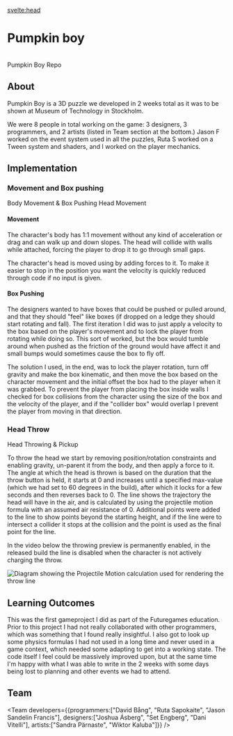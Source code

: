 <script>
    import ArticleComponent from "$lib/components/ArticleComponent.svelte";
    import Team from "$lib/components/Team.svelte";
    import Summary from "$lib/components/Summary.svelte";
    import TextLink from "$lib/components/TextLink.svelte";
    import ButtonLink from "$lib/components/ButtonLink.svelte";
    import MDVideo from "$lib/components/MDVideo.svelte";
</script>

<svelte:head>
<title>DavidB | Pumpkin Boy</title>
</svelte:head>

<ArticleComponent>

# Pumpkin boy

<Summary devTime="2 weeks" teamSize="8" engine="Unity" language="C#" summary="Player movement, head throwing (Projectile Motion), and box pushing"/>

<br>
<ButtonLink href="https://github.com/Sodaro/PumpkinBoy" isGithubLink=true>
    Pumpkin Boy Repo
</ButtonLink>

## About
Pumpkin Boy is a 3D puzzle we developed in 2 weeks total as it was to be shown at Museum of Technology in Stockholm.

We were 8 people in total working on the game: 3 designers, 3 programmers, and 2 artists (listed in Team section at the bottom.) <TextLink href="https://github.com/Nitintito">Jason F</TextLink> worked on the event system used in all the puzzles, <TextLink href="https://ruthenium44.wixsite.com/portfolio">Ruta S</TextLink> worked on a Tween system and shaders, and I worked on the player mechanics.



## Implementation

### Movement and Box pushing
<ButtonLink href="https://github.com/Sodaro/PumpkinBoy/blob/main/Assets/Scripts/Player/BodyMovement.cs">Body Movement & Box Pushing</ButtonLink>
<ButtonLink href="https://github.com/Sodaro/PumpkinBoy/blob/main/Assets/Scripts/Player/HeadMovement.cs">Head Movement</ButtonLink>

#### Movement
The character's body has 1:1 movement without any kind of acceleration or drag and can walk up and down slopes. The head will collide with walls while attached, forcing the player to drop it to go through small gaps. 

The character's head is moved using by adding forces to it. To make it easier to stop in the position you want the velocity is quickly reduced through code if no input is given.

#### Box Pushing
The designers wanted to have boxes that could be pushed or pulled around, and that they should "feel" like boxes (if dropped on a ledge they should start rotating and fall). The first iteration I did was to just apply a velocity to the box based on the player's movement and to lock the player from rotating while doing so. This sort of worked, but the box would tumble around when pushed as the friction of the ground would have affect it and small bumps would sometimes cause the box to fly off.

The solution I used, in the end, was to lock the player rotation, turn off gravity and make the box kinematic, and then move the box based on the character movement and the initial offset the box had to the player when it was grabbed. To prevent the player from placing the box inside walls I checked for box collisions from the character using the size of the box and the velocity of the player, and if the "collider box" would overlap I prevent the player from moving in that direction.

### Head Throw

<ButtonLink href="https://github.com/Sodaro/PumpkinBoy/blob/main/Assets/Scripts/Player/HeadInteraction.cs">Head Throwing & Pickup</ButtonLink>

To throw the head we start by removing position/rotation constraints and enabling gravity, un-parent it from the body, and then apply a force to it. The angle at which the head is thrown is based on the duration that the throw button is held, it starts at 0 and increases until a specified max-value (which we had set to 60 degrees in the build), after which it locks for a few seconds and then reverses back to 0. The line shows the trajectory the head will have in the air, and is calculated by using the projectile motion formula with an assumed air resistance of 0. Additional points were added to the line to show points beyond the starting height, and if the line were to intersect a collider it stops at the collision and the point is used as the final point for the line.

In the video below the throwing preview is permanently enabled, in the released build the line is disabled when the character is not actively charging the throw.

<MDVideo width="1280" height="720" autoPlay="true" src="/projectmedia/pumpkin/gameplay.mp4" alt="the player character throwing a pumpkin head which follows an orange line through the air"/>

![Diagram showing the Projectile Motion calculation used for rendering the throw line](/projectmedia/pumpkin/throw_text.png "Headthrowing line calculation")

## Learning Outcomes
This was the first gameproject I did as part of the Futuregames education. Prior to this project I had not really collaborated with other programmers, which was something that I found really insightful. I also got to look up some physics formulas I had not used in a long time and never used in a game context, which needed some adapting to get into a working state. The code itself I feel could be massively improved upon, but at the same time I'm happy with what I was able to write in the 2 weeks with some days being lost to planning and other events we had to attend.

## Team

<Team developers={{programmers:["David Bång", "Ruta Sapokaite", "Jason Sandelin Francis"], designers:["Joshua Ásberg", "Set Engberg", "Dani Vitelli"], artists:["Sandra Pärnaste", "Wiktor Kaluba"]}} />

</ArticleComponent>